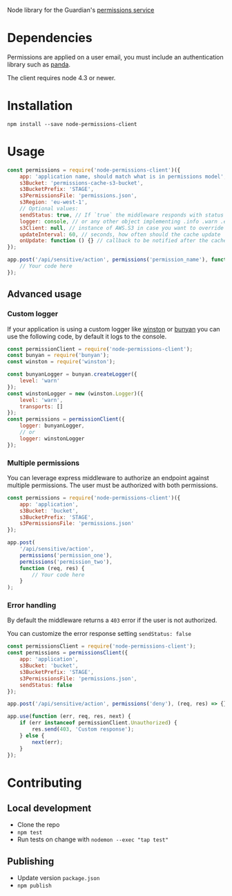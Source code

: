 Node library for the Guardian's [permissions service](https://github.com/guardian/permissions)

# Dependencies

Permissions are applied on a user email, you must include an authentication library such as [panda](https://github.com/guardian/pan-domain-node).

The client requires node 4.3 or newer.

# Installation

```
npm install --save node-permissions-client
```

# Usage

```js
const permissions = require('node-permissions-client')({
	app: 'application name, should match what is in permissions model',
	s3Bucket: 'permissions-cache-s3-bucket',
	s3BucketPrefix: 'STAGE',
	s3PermissionsFile: 'permissions.json',
	s3Region: 'eu-west-1',
	// Optional values:
	sendStatus: true, // If `true` the middleware responds with status `403`. If false it forwards the error.
	logger: console, // or any other object implementing .info .warn .error
	s3Client: null, // instance of AWS.S3 in case you want to override the default
	updateInterval: 60, // seconds, how often should the cache update
	onUpdate: function () {} // callback to be notified after the cache gets updated
});

app.post('/api/sensitive/action', permissions('permission_name'), function (req, res) {
	// Your code here
});
```

## Advanced usage

### Custom logger

If your application is using a custom logger like [winston](https://github.com/winstonjs/winston) or [bunyan](https://github.com/trentm/node-bunyan) you can use the following code, by default it logs to the console.

```js
const permissionClient = require('node-permissions-client');
const bunyan = require('bunyan');
const winston = require('winston');

const bunyanLogger = bunyan.createLogger({
	level: 'warn'
});
const winstonLogger = new (winston.Logger)({
	level: 'warn',
	transports: []
});
const permissions = permissionClient({
	logger: bunyanLogger,
	// or
	logger: winstonLogger
});
```

### Multiple permissions

You can leverage express middleware to authorize an endpoint against multiple permissions.
The user must be authorized with both permissions.

```js
const permissions = require('node-permissions-client')({
	app: 'application',
	s3Bucket: 'bucket',
	s3BucketPrefix: 'STAGE',
	s3PermissionsFile: 'permissions.json'
});

app.post(
	'/api/sensitive/action',
	permissions('permission_one'),
	permissions('permission_two'),
	function (req, res) {
		// Your code here
	}
);
```

### Error handling

By default the middleware returns a `403` error if the user is not authorized.

You can customize the error response setting `sendStatus: false`

```js
const permissionsClient = require('node-permissions-client');
const permissions = permissionsClient({
	app: 'application',
	s3Bucket: 'bucket',
	s3BucketPrefix: 'STAGE',
	s3PermissionsFile: 'permissions.json',
	sendStatus: false
});

app.post('/api/sensitive/action', permissions('deny'), (req, res) => {});

app.use(function (err, req, res, next) {
	if (err instanceof permissionClient.Unauthorized) {
		res.send(403, 'Custom response');
	} else {
		next(err);
	}
});
```

# Contributing

## Local development

* Clone the repo
* `npm test`
* Run tests on change with `nodemon --exec "tap test"`

## Publishing

* Update version `package.json`
* `npm publish`

